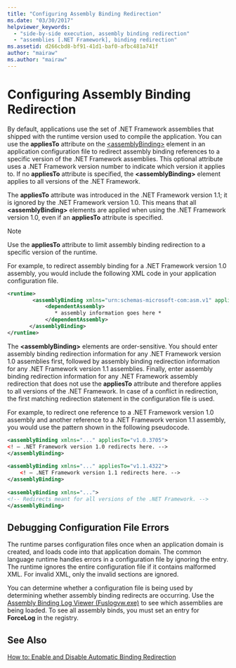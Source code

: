 ```yaml
---
title: "Configuring Assembly Binding Redirection"
ms.date: "03/30/2017"
helpviewer_keywords: 
  - "side-by-side execution, assembly binding redirection"
  - "assemblies [.NET Framework], binding redirection"
ms.assetid: d266cbd8-bf91-41d1-baf0-afbc481a741f
author: "mairaw"
ms.author: "mairaw"
---
```

# Configuring Assembly Binding Redirection
By default, applications use the set of .NET Framework assemblies that shipped with the runtime version used to compile the application. You can use the **appliesTo** attribute on the [\<assemblyBinding>](../../../docs/framework/configure-apps/file-schema/runtime/assemblybinding-element-for-runtime.md) element in an application configuration file to redirect assembly binding references to a specific version of the .NET Framework assemblies. This optional attribute uses a .NET Framework version number to indicate which version it applies to. If no **appliesTo** attribute is specified, the **\<assemblyBinding>** element applies to all versions of the .NET Framework.  
  
 The **appliesTo** attribute was introduced in the .NET Framework version 1.1; it is ignored by the .NET Framework version 1.0. This means that all **\<assemblyBinding>** elements are applied when using the .NET Framework version 1.0, even if an **appliesTo** attribute is specified.  
  
> [!NOTE]
>  Use the **appliesTo** attribute to limit assembly binding redirection to a specific version of the runtime.  
  
 For example, to redirect assembly binding for a .NET Framework version 1.0 assembly, you would include the following XML code in your application configuration file.  
  
```xml  
<runtime>  
        <assemblyBinding xmlns="urn:schemas-microsoft-com:asm.v1" appliesTo="v1.0.3705">  
            <dependentAssembly>   
               * assembly information goes here *  
            </dependentAssembly>  
       </assemblyBinding>  
</runtime>  
```  
  
 The **\<assemblyBinding>** elements are order-sensitive. You should enter assembly binding redirection information for any .NET Framework version 1.0 assemblies first, followed by assembly binding redirection information for any .NET Framework version 1.1 assemblies. Finally, enter assembly binding redirection information for any .NET Framework assembly redirection that does not use the **appliesTo** attribute and therefore applies to all versions of the .NET Framework. In case of a conflict in redirection, the first matching redirection statement in the configuration file is used.  
  
 For example, to redirect one reference to a .NET Framework version 1.0 assembly and another reference to a .NET Framework version 1.1 assembly, you would use the pattern shown in the following pseudocode.  
  
```xml  
<assemblyBinding xmlns="..." appliesTo="v1.0.3705">   
<! — .NET Framework version 1.0 redirects here. -->   
</assemblyBinding>   
  
<assemblyBinding xmlns="..." appliesTo="v1.1.4322">   
    <! — .NET Framework version 1.1 redirects here. -->   
</assemblyBinding>   
  
<assemblyBinding xmlns="...">   
<!-- Redirects meant for all versions of the .NET Framework. -->   
</assemblyBinding>  
```  
  
## Debugging Configuration File Errors  
 The runtime parses configuration files once when an application domain is created, and loads code into that application domain. The common language runtime handles errors in a configuration file by ignoring the entry. The runtime ignores the entire configuration file if it contains malformed XML. For invalid XML, only the invalid sections are ignored.  
  
 You can determine whether a configuration file is being used by determining whether assembly binding redirects are occurring. Use the [Assembly Binding Log Viewer (Fuslogvw.exe)](../../../docs/framework/tools/fuslogvw-exe-assembly-binding-log-viewer.md) to see which assemblies are being loaded. To see all assembly binds, you must set an entry for **ForceLog** in the registry.  
  
## See Also  
 [How to: Enable and Disable Automatic Binding Redirection](../../../docs/framework/configure-apps/how-to-enable-and-disable-automatic-binding-redirection.md)
